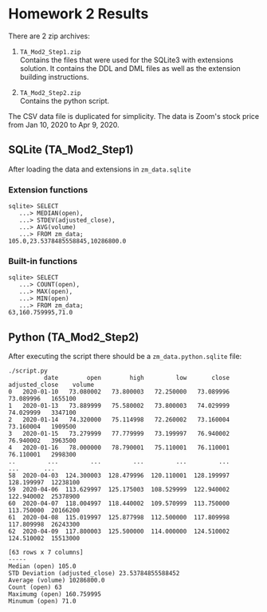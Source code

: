 # Homework 2 Results

There are 2 zip archives:

  1. `TA_Mod2_Step1.zip`  
    Contains the files that were used for the SQLite3 with extensions 
	solution. It contains the DDL and DML files as well as the extension building
	instructions.

  2. `TA_Mod2_Step2.zip`  
    Contains the python script.

The CSV data file is duplicated for simplicity. The data is Zoom's stock price
from Jan 10, 2020 to Apr 9, 2020.

## SQLite (TA_Mod2_Step1)

After loading the data and extensions in `zm_data.sqlite`

### Extension functions
```
sqlite> SELECT 
   ...> MEDIAN(open), 
   ...> STDEV(adjusted_close), 
   ...> AVG(volume) 
   ...> FROM zm_data;
105.0,23.5378485558845,10286800.0
```

### Built-in functions

```
sqlite> SELECT 
   ...> COUNT(open), 
   ...> MAX(open), 
   ...> MIN(open) 
   ...> FROM zm_data;
63,160.759995,71.0
```

## Python (TA_Mod2_Step2)

After executing the script there should be a `zm_data.python.sqlite` file:

```
./script.py 
          date        open        high         low       close  adjusted_close    volume
0   2020-01-10   73.080002   73.800003   72.250000   73.089996       73.089996   1655100
1   2020-01-13   73.889999   75.580002   73.800003   74.029999       74.029999   3347100
2   2020-01-14   74.320000   75.114998   72.260002   73.160004       73.160004   1909500
3   2020-01-15   73.279999   77.779999   73.199997   76.940002       76.940002   3963500
4   2020-01-16   78.000000   78.790001   75.110001   76.110001       76.110001   2998300
..         ...         ...         ...         ...         ...             ...       ...
58  2020-04-03  124.300003  128.479996  120.110001  128.199997      128.199997  12238100
59  2020-04-06  113.629997  125.175003  108.529999  122.940002      122.940002  25378900
60  2020-04-07  118.004997  118.440002  109.570999  113.750000      113.750000  20166200
61  2020-04-08  115.019997  125.877998  112.500000  117.809998      117.809998  26243300
62  2020-04-09  117.800003  125.500000  114.000000  124.510002      124.510002  15513000

[63 rows x 7 columns]
-----
Median (open) 105.0
STD Deviation (adjusted_close) 23.53784855588452
Average (volume) 10286800.0
Count (open) 63
Maximumg (open) 160.759995
Minumum (open) 71.0
```